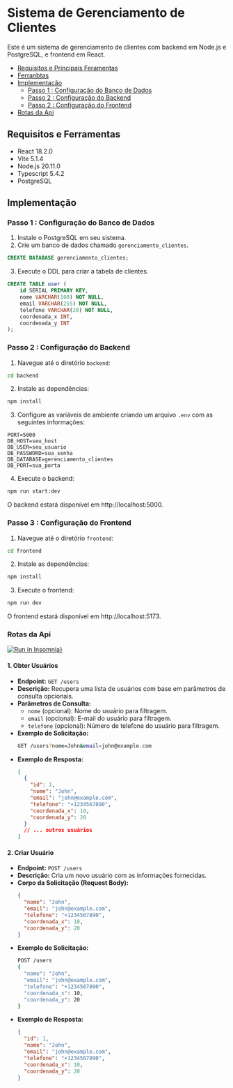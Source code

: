 # Sistema de Gerenciamento de Clientes

Este é um sistema de gerenciamento de clientes com backend em Node.js e PostgreSQL, e frontend em React.

- [Requisitos e Principais Feramentas](#requisitos-e-principais-ferramentas)
- [Ferranbtas](#requisitos)
- [Implementação](#implementação)
  - [Passo 1 : Configuração do Banco de Dados](#passo-1--configuração-do-banco-de-dados)
  - [Passo 2 : Configuração do Backend](#passo-2--configuração-do-backend)
  - [Passo 2 : Configuração do Frontend](#passo-3--configuração-do-frontend)
- [Rotas da Api](#rotas-da-api)

## Requisitos e Ferramentas

- React 18.2.0
- Vite 5.1.4
- Node.js 20.11.0
- Typescript 5.4.2
- PostgreSQL

## Implementação

### Passo 1 : Configuração do Banco de Dados

1. Instale o PostgreSQL em seu sistema.
2. Crie um banco de dados chamado `gerenciamento_clientes`.

```sql
CREATE DATABASE gerenciamento_clientes;
```

3. Execute o DDL para criar a tabela de clientes.

```sql
CREATE TABLE user (
    id SERIAL PRIMARY KEY,
    nome VARCHAR(100) NOT NULL,
    email VARCHAR(255) NOT NULL,
    telefone VARCHAR(20) NOT NULL,
    coordenada_x INT,
    coordenada_y INT
);
```

### Passo 2 : Configuração do Backend

1. Navegue até o diretório `backend`:

```bash
cd backend
```

2. Instale as dependências:

```bash
npm install
```

3. Configure as variáveis de ambiente criando um arquivo `.env` com as seguintes informações:

```plaintext
PORT=5000
DB_HOST=seu_host
DB_USER=seu_usuario
DB_PASSWORD=sua_senha
DB_DATABASE=gerenciamento_clientes
DB_PORT=sua_porta
```

4. Execute o backend:

```bash
npm run start:dev
```

O backend estará disponível em http://localhost:5000.

### Passo 3 : Configuração do Frontend

1. Navegue até o diretório `frontend`:

```bash
cd frontend
```

2. Instale as dependências:

```bash
npm install
```

3. Execute o frontend:

```bash
npm run dev
```

O frontend estará disponível em http://localhost:5173.

### Rotas da Api

[![Run in Insomnia}](https://insomnia.rest/images/run.svg)](https://insomnia.rest/run/?label=&uri=https%3A%2F%2Fraw.githubusercontent.com%2Ffranciscobressa%2Fteste-gerenciamento-clientes%2Fmain%2Fbackend%2FInsomnia_2024-03-08.json%3Ftoken%3DGHSAT0AAAAAACM5TKAEGY47GJR3JKPCORSKZPLGLXA)

#### 1. Obter Usuários

- **Endpoint:** `GET /users`
- **Descrição:** Recupera uma lista de usuários com base em parâmetros de consulta opcionais.
- **Parâmetros de Consulta:**
  - `nome` (opcional): Nome do usuário para filtragem.
  - `email` (opcional): E-mail do usuário para filtragem.
  - `telefone` (opcional): Número de telefone do usuário para filtragem.
- **Exemplo de Solicitação:**
  ```bash
  GET /users?nome=John&email=john@example.com
  ```
- **Exemplo de Resposta:**
  ```json
  [
    {
      "id": 1,
      "nome": "John",
      "email": "john@example.com",
      "telefone": "+1234567890",
      "coordenada_x": 10,
      "coordenada_y": 20
    }
    // ... outros usuários
  ]
  ```

#### 2. Criar Usuário

- **Endpoint:** `POST /users`
- **Descrição:** Cria um novo usuário com as informações fornecidas.
- **Corpo da Solicitação (Request Body):**
  ```json
  {
    "nome": "John",
    "email": "john@example.com",
    "telefone": "+1234567890",
    "coordenada_x": 10,
    "coordenada_y": 20
  }
  ```
- **Exemplo de Solicitação:**
  ```bash
  POST /users
  {
    "nome": "John",
    "email": "john@example.com",
    "telefone": "+1234567890",
    "coordenada_x": 10,
    "coordenada_y": 20
  }
  ```
- **Exemplo de Resposta:**
  ```json
  {
    "id": 1,
    "nome": "John",
    "email": "john@example.com",
    "telefone": "+1234567890",
    "coordenada_x": 10,
    "coordenada_y": 20
  }
  ```
